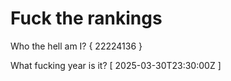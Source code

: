 # Fuck the rankings

Who the hell am I?
{ 22224136 }

What fucking year is it?
[ 2025-03-30T23:30:00Z ]
